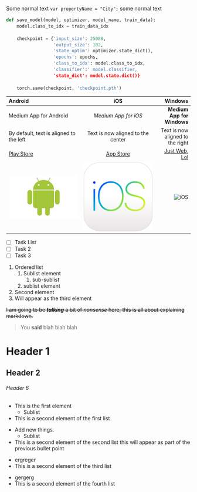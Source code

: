 Some normal text `var propertyName = "City";` some normal text

``` python
def save_model(model, optimizer, model_name, train_data):
    model.class_to_idx = train_data_idx

    checkpoint = {'input_size': 25088,
                  'output_size': 102,
                  'state_optim': optimizer.state_dict(),
                  'epochs': epochs,
                  'class_to_idx': model.class_to_idx,
                  'classifier':' model.classifier,
                  'state_dict': model.state.dict()}

    torch.save(checkpoint, 'checkpoint.pth')
```


Android | iOS | Windows
:--- | :---: | ---:
Medium App for Android | *Medium App for iOS* | **Medium App for Windows**
By default, text is aligned to the left | Text is now aligned to the center | Text is now aligned to the right
[Play Store](https://play.google.com/store/apps/details?id=com.medium.reader&hl=en&gl=US) | [App Store](https://apps.apple.com/us/app/medium-read-write-stories/id828256236) | [Just Web, Lol](https://medium.com/)
![](android.png) | ![](ios.png "Some text") | ![iOS](https://cdn.freebiesupply.com/logos/large/2x/microsoft-windows-22-logo-png-transparent.png)


+ [ ] Task List
+ [ ] Task 2
+ [ ] Task 3

1. Ordered list
   1. Sublist element
      1. sub-sublist
   3. sublist element
3. Second element
234324. Will appear as the third element

~~I am going to be **_talking_** a bit of _nonsense_ here, this is all about explaining markdown.~~

> You **said** blah blah blah

# Header 1

## Header 2

###### Header 6

- This is the first element
   - Sublist
- This is a second element of the first list
* Add new things.
  * Sublist
* This is a second element of the second list
this will appear as part of the previous bullet point
+ ergreger
+ This is a second element of the third list
- gergerg
- This is a second element of the fourth list

